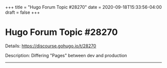 +++
title = "Hugo Forum Topic #28270"
date = 2020-09-18T15:33:56-04:00
draft = false
+++
# Hugo Forum Topic #28270

Details: <https://discourse.gohugo.io/t/28270>

Description: Differing "Pages" between dev and production

---
